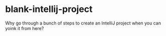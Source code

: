 # blank-intellij-project
Why go through a bunch of steps to create an IntelliJ project when you can yoink it from here?
